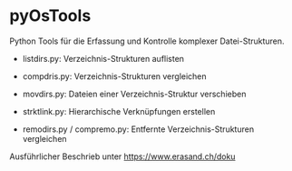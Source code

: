 # pyOsTools
Python Tools für die Erfassung und Kontrolle komplexer Datei-Strukturen.

- listdirs.py: Verzeichnis-Strukturen auflisten

- compdris.py: Verzeichnis-Strukturen vergleichen

- movdirs.py: Dateien einer Verzeichnis-Struktur verschieben

- strktlink.py: Hierarchische Verknüpfungen erstellen

- remodirs.py / compremo.py: Entfernte Verzeichnis-Strukturen vergleichen

Ausführlicher Beschrieb unter <https://www.erasand.ch/doku>
